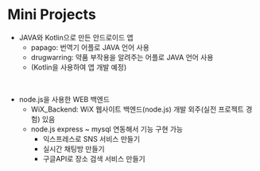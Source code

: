 # Mini Projects
- JAVA와 Kotlin으로 만든 안드로이드 앱
  - papago: 번역기 어플로 JAVA 언어 사용
  - drugwarring: 약품 부작용을 알려주는 어플로 JAVA 언어 사용
  - (Kotlin을 사용하여 앱 개발 예정)

<br>

- node.js을 사용한 WEB 백엔드
  - WiX_Backend: WiX 웹사이트 백엔드(node.js) 개발 외주(실전 프로젝트 경험) 있음
  - node.js express ~ mysql 연동해서 기능 구현 가능
    - 익스프레스로 SNS 서비스 만들기
    - 실시간 채팅방 만들기
    - 구글API로 장소 검색 서비스 만들기
